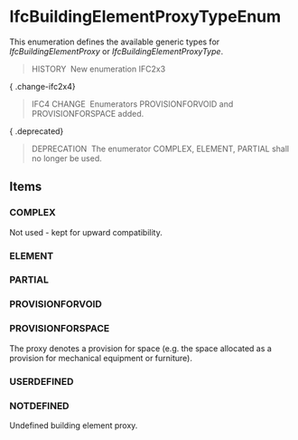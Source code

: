 # IfcBuildingElementProxyTypeEnum

This enumeration defines the available generic types for _IfcBuildingElementProxy_ or _IfcBuildingElementProxyType_.

> HISTORY&nbsp; New enumeration IFC2x3

{ .change-ifc2x4}
> IFC4 CHANGE&nbsp; Enumerators PROVISIONFORVOID and PROVISIONFORSPACE added.

{ .deprecated}
> DEPRECATION&nbsp; The enumerator COMPLEX, ELEMENT, PARTIAL shall no longer be used.

## Items

### COMPLEX
Not used - kept for upward compatibility.

### ELEMENT


### PARTIAL


### PROVISIONFORVOID


### PROVISIONFORSPACE
The proxy denotes a provision for space (e.g. the space allocated as a provision for mechanical equipment or furniture).

### USERDEFINED


### NOTDEFINED
Undefined building element proxy.
